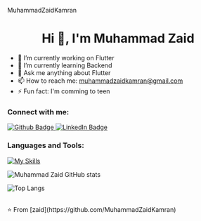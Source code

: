 MuhammadZaidKamran

 <h1 align="center">Hi 👋, I'm Muhammad Zaid</h1>

- 🔭 I’m currently working on Flutter
- 🌱 I’m currently learning Backend
- 💬 Ask me anything about Flutter 
- 📫 How to reach me: muhammadzaidkamran@gmail.com
- ⚡ Fun fact: I'm comming to teen
  
### Connect with me:
<div id="badges">
  <a href="https://github.com/MuhammadZaidKamran">
    <img src="https://img.shields.io/badge/Github-white?style=for-the-badge&logo=Github&logoColor=black" alt="Github Badge"/>
  </a>
  <a href="https://www.linkedin.com/in/muhammad-zaid-42491128b/">
    <img src="https://img.shields.io/badge/LinkedIn-blue?style=for-the-badge&logo=LinkedIn&logoColor=white" alt="LinkedIn Badge"/>
  </a>
</div>

### Languages and Tools:
[![My Skills](https://skillicons.dev/icons?i=flutter,dart,firebase,github,postman&perline=5)](https://skillicons.dev)

![Muhammad Zaid GitHub stats](https://github-readme-stats.vercel.app/api?username=MuhammadZaidKamran&show_icons=true&theme=dark)

![Top Langs](https://github-readme-stats.vercel.app/api/top-langs/?username=MuhammadZaidKamran&theme=dark)


<br>
⭐️ From [zaid](https://github.com/MuhammadZaidKamran)
